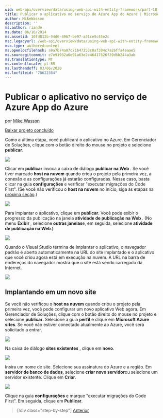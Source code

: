 ```yaml
---
uid: web-api/overview/data/using-web-api-with-entity-framework/part-10
title: Publicar o aplicativo no serviço de Azure App do Azure | Microsoft Docs
author: MikeWasson
description: ''
ms.author: riande
ms.date: 06/16/2014
ms.assetid: 10fd812b-94d6-4967-be97-a31ce9c45e2c
msc.legacyurl: /web-api/overview/data/using-web-api-with-entity-framework/part-10
msc.type: authoredcontent
ms.openlocfilehash: a9a7b74a07c71b47253c0af304c7a26ffa4eaae5
ms.sourcegitcommit: e7e91932a6e91a63e2e46417626f39d6b244a3ab
ms.translationtype: MT
ms.contentlocale: pt-BR
ms.lasthandoff: 03/06/2020
ms.locfileid: "78622384"
---
```

# <a name="publish-the-app-to-azure-azure-app-service"></a>Publicar o aplicativo no serviço de Azure App do Azure

por [Mike Wasson](https://github.com/MikeWasson)

[Baixar projeto concluído](https://github.com/MikeWasson/BookService)

Como a última etapa, você publicará o aplicativo no Azure. Em Gerenciador de Soluções, clique com o botão direito do mouse no projeto e selecione **publicar**.

![](part-10/_static/image1.png)

Clicar em **publicar** invoca a caixa de diálogo **publicar na Web** . Se você tiver marcado **host na nuvem** quando criou o projeto pela primeira vez, a conexão e as configurações já estarão configuradas. Nesse caso, basta clicar na guia **configurações** e verificar &quot;executar migrações do Code First&quot;. (Se você não verificou o **host na nuvem** no início, siga as etapas na [próxima seção](#new-website).)

[![](part-10/_static/image3.png)](part-10/_static/image2.png)

Para implantar o aplicativo, clique em **publicar**. Você pode exibir o progresso da publicação na janela **atividade de publicação na Web** . (No menu **Exibir** , selecione **outras janelas**e, em seguida, selecione **atividade de publicação na Web**.)

![](part-10/_static/image4.png)

Quando o Visual Studio termina de implantar o aplicativo, o navegador padrão é aberto automaticamente na URL do site implantado e o aplicativo que você criou agora está em execução na nuvem. A URL na barra de endereços do navegador mostra que o site está sendo carregado da Internet.

[![](part-10/_static/image6.png)](part-10/_static/image5.png)

<a id="new-website"></a>
## <a name="deploying-to-a-new-website"></a>Implantando em um novo site

Se você não verificou o **host na nuvem** quando criou o projeto pela primeira vez, você pode configurar um novo aplicativo Web agora. Em Gerenciador de Soluções, clique com o botão direito do mouse no projeto e selecione **publicar**. Selecione a guia **perfil** e clique em **Microsoft Azure sites**. Se você não estiver conectado atualmente ao Azure, você será solicitado a entrar.

[![](part-10/_static/image8.png)](part-10/_static/image7.png)

Na caixa de diálogo **sites existentes** , clique em **novo**.

![](part-10/_static/image9.png)

Insira um nome de site. Selecione sua assinatura do Azure e a região. Em **servidor de banco de dados**, selecione **criar novo servidor**ou selecione um servidor existente. Clique em **Criar**.

[![](part-10/_static/image11.png)](part-10/_static/image10.png)

Clique na guia **configurações** e marque &quot;executar migrações do Code First&quot;. Em seguida, clique em **Publicar**.

> [!div class="step-by-step"]
> [Anterior](part-9.md)
